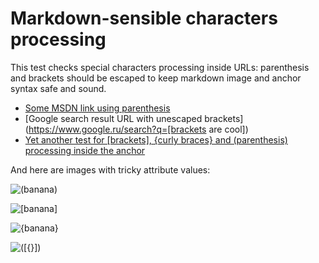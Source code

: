 # Markdown-sensible characters processing

This test checks special characters processing inside URLs: parenthesis and
brackets should be escaped to keep markdown image and anchor syntax safe and
sound.

  * [Some MSDN link using parenthesis](http://msdn.microsoft.com/en-us/library/system.drawing.drawing2d(v=vs.110))
  * [Google search result URL with unescaped brackets](https://www.google.ru/search?q=[brackets are cool])
  * [Yet another test for [brackets], {curly braces} and (parenthesis) processing inside the anchor](https://www.google.ru/search?q='[({})]')

And here are images with tricky attribute values:

![(banana)](http://placehold.it/350x150#(banana))

![[banana]](http://placehold.it/350x150#[banana])

![{banana}](http://placehold.it/350x150#{banana})

![([{}])](http://placehold.it/350x150#([{}]))

